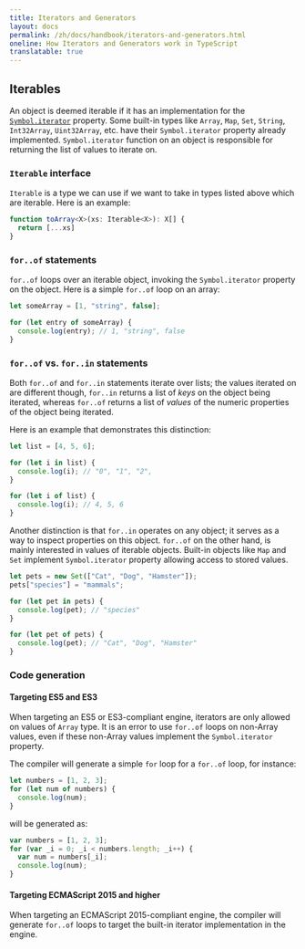 ```yaml
---
title: Iterators and Generators
layout: docs
permalink: /zh/docs/handbook/iterators-and-generators.html
oneline: How Iterators and Generators work in TypeScript
translatable: true
---
```


## Iterables

An object is deemed iterable if it has an implementation for the [`Symbol.iterator`](symbols.html#symboliterator) property.
Some built-in types like `Array`, `Map`, `Set`, `String`, `Int32Array`, `Uint32Array`, etc. have their `Symbol.iterator` property already implemented.
`Symbol.iterator` function on an object is responsible for returning the list of values to iterate on.

### `Iterable` interface

`Iterable` is a type we can use if we want to take in types listed above which are iterable. Here is an example:

```ts
function toArray<X>(xs: Iterable<X>): X[] {
  return [...xs]
}
```

### `for..of` statements

`for..of` loops over an iterable object, invoking the `Symbol.iterator` property on the object.
Here is a simple `for..of` loop on an array:

```ts
let someArray = [1, "string", false];

for (let entry of someArray) {
  console.log(entry); // 1, "string", false
}
```

### `for..of` vs. `for..in` statements

Both `for..of` and `for..in` statements iterate over lists; the values iterated on are different though, `for..in` returns a list of _keys_ on the object being iterated, whereas `for..of` returns a list of _values_ of the numeric properties of the object being iterated.

Here is an example that demonstrates this distinction:

```ts
let list = [4, 5, 6];

for (let i in list) {
  console.log(i); // "0", "1", "2",
}

for (let i of list) {
  console.log(i); // 4, 5, 6
}
```

Another distinction is that `for..in` operates on any object; it serves as a way to inspect properties on this object.
`for..of` on the other hand, is mainly interested in values of iterable objects. Built-in objects like `Map` and `Set` implement `Symbol.iterator` property allowing access to stored values.

```ts
let pets = new Set(["Cat", "Dog", "Hamster"]);
pets["species"] = "mammals";

for (let pet in pets) {
  console.log(pet); // "species"
}

for (let pet of pets) {
  console.log(pet); // "Cat", "Dog", "Hamster"
}
```

### Code generation

#### Targeting ES5 and ES3

When targeting an ES5 or ES3-compliant engine, iterators are only allowed on values of `Array` type.
It is an error to use `for..of` loops on non-Array values, even if these non-Array values implement the `Symbol.iterator` property.

The compiler will generate a simple `for` loop for a `for..of` loop, for instance:

```ts
let numbers = [1, 2, 3];
for (let num of numbers) {
  console.log(num);
}
```

will be generated as:

```js
var numbers = [1, 2, 3];
for (var _i = 0; _i < numbers.length; _i++) {
  var num = numbers[_i];
  console.log(num);
}
```

#### Targeting ECMAScript 2015 and higher

When targeting an ECMAScript 2015-compliant engine, the compiler will generate `for..of` loops to target the built-in iterator implementation in the engine.
